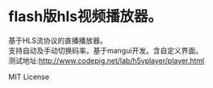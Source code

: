 flash版hls视频播放器。
==
基于HLS流协议的直播播放器。<br>
支持自动及手动切换码率。基于mangui开发。含自定义界面。<br>
测试地址:http://www.codepig.net/lab/h5vplayer/player.html

MIT License
